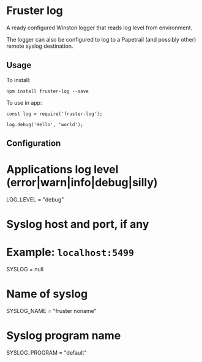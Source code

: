 # Fruster log

A ready configured Winston logger that reads log level from environment.

The logger can also be configured to log to a Papetrail (and possibly other) remote syslog destination.

## Usage

To install:

    npm install fruster-log --save

To use in app:

    const log = require('fruster-log');

    log.debug('Hello', 'world');

## Configuration

  # Applications log level (error|warn|info|debug|silly)
  LOG_LEVEL = "debug"

  # Syslog host and port, if any
  # Example: `localhost:5499`
  SYSLOG = null
  
  # Name of syslog
  SYSLOG_NAME = "fruster noname"
  
  # Syslog program name
  SYSLOG_PROGRAM = "default"